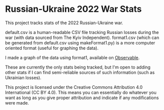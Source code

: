 # Russian-Ukraine 2022 War Stats

This project tracks stats of the 2022 Russian-Ukraine war.

default.csv is a human-readable CSV file tracking Russian losses during the war (with data sourced from The Kyiv Independent).
format1.csv (which can be generated from default.csv using makeFormat1.py) is a more computer oriented format (useful for graphing the data).

I made a graph of the data using format1, available on [Observable](https://observablehq.com/@realandrew/russian-losses-in-the-2022-war-with-ukraine).

These are currently the only stats being tracked, but I'm open to adding other stats if I can find semi-reliable sources of such information (such as Ukrainian losses).

This project is licensed under the Creative Commons Attribution 4.0 International (CC BY 4.0). This means you can essentially do whatever you want as long as you give
proper attribution and indicate if any modifications were made.
